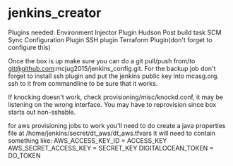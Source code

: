 # jenkins_creator

Plugins needed:
Environment Injector Plugin
Hudson Post build task
SCM Sync Configuration Plugin
SSH plugin
Terraform Plugin(don't forget to configure this)

Once the box is up make sure you can do a git pull/push from/to git@github.com:mcjug2015/jenkins_config.git. For the backup job don't forget to install ssh plugin and put the jenkins public key into mcasg.org. ssh to it from commandline to be sure that it works.

If knocking doesn't work, check provisioning/misc/knockd.conf, it may be listening on the wrong interface. You may have to reprovision since box starts out non-sshable.

for aws provisioning jobs to work you'll need to do create a java properties file at /home/jenkins/secret/dt_aws/dt_aws.tfvars it will need to contain something like:
AWS_ACCESS_KEY_ID = ACCESS_KEY
AWS_SECRET_ACCESS_KEY = SECRET_KEY
DIGITALOCEAN_TOKEN = DO_TOKEN